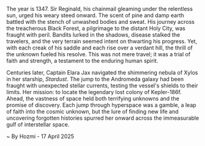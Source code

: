 
The year is 1347.  Sir Reginald, his chainmail gleaming under the relentless sun, urged his weary steed onward.  The scent of pine and damp earth battled with the stench of unwashed bodies and sweat.  His journey across the treacherous Black Forest, a pilgrimage to the distant Holy City, was fraught with peril.  Bandits lurked in the shadows, disease stalked the travelers, and the very terrain seemed intent on thwarting his progress.  Yet, with each creak of his saddle and each rise over a verdant hill, the thrill of the unknown fueled his resolve. This was not mere travel; it was a trial of faith and strength, a testament to the enduring human spirit.

Centuries later, Captain Elara Jax navigated the shimmering nebula of Xylos in her starship, *Stardust*.  The jump to the Andromeda galaxy had been fraught with unexpected stellar currents, testing the vessel's shields to their limits.   Her mission: to locate the legendary lost colony of Kepler-186f.  Ahead, the vastness of space held both terrifying unknowns and the promise of discovery.  Each jump through hyperspace was a gamble, a leap of faith into the cosmic unknown, but the lure of finding new life and uncovering forgotten histories spurred her onward across the immeasurable gulf of interstellar space.

~ By Hozmi - 17 April 2025
